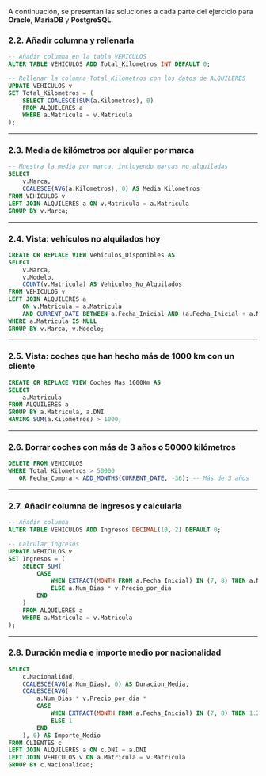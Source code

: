 A continuación, se presentan las soluciones a cada parte del ejercicio para **Oracle**, **MariaDB** y **PostgreSQL**. 

### **2.2. Añadir columna y rellenarla**
```sql
-- Añadir columna en la tabla VEHICULOS
ALTER TABLE VEHICULOS ADD Total_Kilometros INT DEFAULT 0;

-- Rellenar la columna Total_Kilometros con los datos de ALQUILERES
UPDATE VEHICULOS v
SET Total_Kilometros = (
    SELECT COALESCE(SUM(a.Kilometros), 0)
    FROM ALQUILERES a
    WHERE a.Matricula = v.Matricula
);
```

---

### **2.3. Media de kilómetros por alquiler por marca**
```sql
-- Muestra la media por marca, incluyendo marcas no alquiladas
SELECT 
    v.Marca, 
    COALESCE(AVG(a.Kilometros), 0) AS Media_Kilometros
FROM VEHICULOS v
LEFT JOIN ALQUILERES a ON v.Matricula = a.Matricula
GROUP BY v.Marca;
```

---

### **2.4. Vista: vehículos no alquilados hoy**
```sql
CREATE OR REPLACE VIEW Vehiculos_Disponibles AS
SELECT 
    v.Marca, 
    v.Modelo, 
    COUNT(v.Matricula) AS Vehiculos_No_Alquilados
FROM VEHICULOS v
LEFT JOIN ALQUILERES a 
    ON v.Matricula = a.Matricula
    AND CURRENT_DATE BETWEEN a.Fecha_Inicial AND (a.Fecha_Inicial + a.Num_Dias - 1)
WHERE a.Matricula IS NULL
GROUP BY v.Marca, v.Modelo;
```

---

### **2.5. Vista: coches que han hecho más de 1000 km con un cliente**
```sql
CREATE OR REPLACE VIEW Coches_Mas_1000Km AS
SELECT 
    a.Matricula
FROM ALQUILERES a
GROUP BY a.Matricula, a.DNI
HAVING SUM(a.Kilometros) > 1000;
```

---

### **2.6. Borrar coches con más de 3 años o 50000 kilómetros**
```sql
DELETE FROM VEHICULOS
WHERE Total_Kilometros > 50000
   OR Fecha_Compra < ADD_MONTHS(CURRENT_DATE, -36); -- Más de 3 años
```

---

### **2.7. Añadir columna de ingresos y calcularla**
```sql
-- Añadir columna
ALTER TABLE VEHICULOS ADD Ingresos DECIMAL(10, 2) DEFAULT 0;

-- Calcular ingresos
UPDATE VEHICULOS v
SET Ingresos = (
    SELECT SUM(
        CASE 
            WHEN EXTRACT(MONTH FROM a.Fecha_Inicial) IN (7, 8) THEN a.Num_Dias * v.Precio_por_dia * 1.25
            ELSE a.Num_Dias * v.Precio_por_dia
        END
    )
    FROM ALQUILERES a
    WHERE a.Matricula = v.Matricula
);
```

---

### **2.8. Duración media e importe medio por nacionalidad**
```sql
SELECT 
    c.Nacionalidad,
    COALESCE(AVG(a.Num_Dias), 0) AS Duracion_Media,
    COALESCE(AVG(
        a.Num_Dias * v.Precio_por_dia * 
        CASE 
            WHEN EXTRACT(MONTH FROM a.Fecha_Inicial) IN (7, 8) THEN 1.25 
            ELSE 1 
        END
    ), 0) AS Importe_Medio
FROM CLIENTES c
LEFT JOIN ALQUILERES a ON c.DNI = a.DNI
LEFT JOIN VEHICULOS v ON a.Matricula = v.Matricula
GROUP BY c.Nacionalidad;
```


